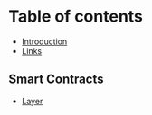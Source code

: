 # Table of contents

* [Introduction](README.md)
* [Links](links.md)

## Smart Contracts

* [Layer](smart-contracts/layer.md)

